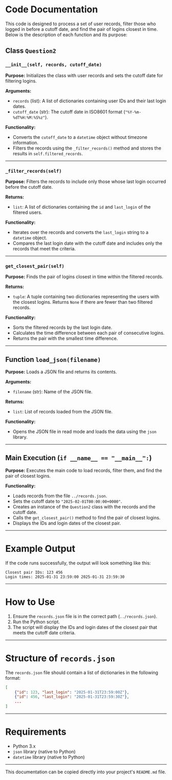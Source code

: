 # Code Documentation

This code is designed to process a set of user records, filter those who logged in before a cutoff date, and find the pair of logins closest in time. Below is the description of each function and its purpose:

## Class `Question2`

### `__init__(self, records, cutoff_date)`
**Purpose:** Initializes the class with user records and sets the cutoff date for filtering logins.

**Arguments:**
- `records` (list): A list of dictionaries containing user IDs and their last login dates.
- `cutoff_date` (str): The cutoff date in ISO8601 format (`"%Y-%m-%dT%H:%M:%S%z"`).

**Functionality:**
- Converts the `cutoff_date` to a `datetime` object without timezone information.
- Filters the records using the `_filter_records()` method and stores the results in `self.filtered_records`.

---

### `_filter_records(self)`
**Purpose:** Filters the records to include only those whose last login occurred before the cutoff date.

**Returns:**
- `list`: A list of dictionaries containing the `id` and `last_login` of the filtered users.

**Functionality:**
- Iterates over the records and converts the `last_login` string to a `datetime` object.
- Compares the last login date with the cutoff date and includes only the records that meet the criteria.

---

### `get_closest_pair(self)`
**Purpose:** Finds the pair of logins closest in time within the filtered records.

**Returns:**
- `tuple`: A tuple containing two dictionaries representing the users with the closest logins. Returns `None` if there are fewer than two filtered records.

**Functionality:**
- Sorts the filtered records by the last login date.
- Calculates the time difference between each pair of consecutive logins.
- Returns the pair with the smallest time difference.

---

## Function `load_json(filename)`

**Purpose:** Loads a JSON file and returns its contents.

**Arguments:**
- `filename` (str): Name of the JSON file.

**Returns:**
- `list`: List of records loaded from the JSON file.

**Functionality:**
- Opens the JSON file in read mode and loads the data using the `json` library.

---

## Main Execution (`if __name__ == "__main__":`)

**Purpose:** Executes the main code to load records, filter them, and find the pair of closest logins.

**Functionality:**
- Loads records from the file `../records.json`.
- Sets the cutoff date to `"2025-02-01T00:00:00+0000"`.
- Creates an instance of the `Question2` class with the records and the cutoff date.
- Calls the `get_closest_pair()` method to find the pair of closest logins.
- Displays the IDs and login dates of the closest pair.

---

# Example Output

If the code runs successfully, the output will look something like this:

```
Closest pair IDs: 123 456
Login times: 2025-01-31 23:59:00 2025-01-31 23:59:30
```

---

# How to Use

1. Ensure the `records.json` file is in the correct path (`../records.json`).
2. Run the Python script.
3. The script will display the IDs and login dates of the closest pair that meets the cutoff date criteria.

---

# Structure of `records.json`

The `records.json` file should contain a list of dictionaries in the following format:

```json
[
    {"id": 123, "last_login": "2025-01-31T23:59:00Z"},
    {"id": 456, "last_login": "2025-01-31T23:59:30Z"},
    ...
]
```

---

# Requirements

- Python 3.x
- `json` library (native to Python)
- `datetime` library (native to Python)

---


This documentation can be copied directly into your project's `README.md` file.